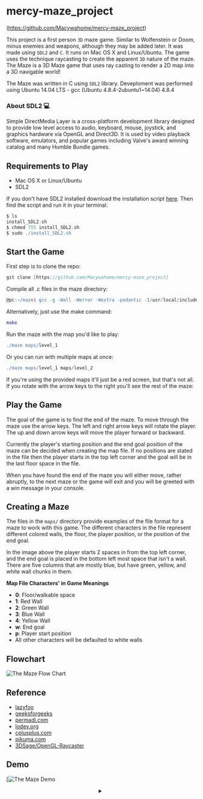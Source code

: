 # mercy-maze_project

(https://github.com/Macywahome/mercy-maze_project)

This project is a first person `3D` maze game. Similar to Wolfenstein or Doom, minus enemies and weapons, although they may be added later. It was made using `SDL2` and `C`. It runs on Mac OS X and Linux/Ubuntu. The game uses the technique raycasting to create the apparent `3D` nature of the maze. The Maze is a 3D Maze game that uses ray casting to render a 2D map into a 3D navigable world! 

The Maze was written  in C using `SDL2` library. Deveploment was performed using Ubuntu 14.04 LTS - gcc (Ubuntu 4.8.4-2ubuntu1~14.04) 4.8.4

### About SDL2 💻
Simple DirectMedia Layer is a cross-platform development library designed to provide low level access to audio, keyboard, mouse, joystick, and graphics hardware via OpenGL and Direct3D. It is used by video playback software, emulators, and popular games including Valve's award winning catalog and many Humble Bundle games.

## Requirements to Play
- Mac OS X or Linux/Ubuntu
- SDL2

If you don't have SDL2 installed download the installation script <a href="https://s3.amazonaws.com/intranet-projects-files/holbertonschool-low_level_programming/graphics_programming/install_SDL2.sh">here</a>. Then find the script and run it in your terminal:
```groovy
$ ls
install_SDL2.sh
$ chmod 755 install_SDL2.sh
$ sudo ./install_SDL2.sh
```

## Start the Game
First step is to clone the repo:
```groovy
git clone [https://github.com/Macywahome/mercy-maze_project]
```

Compile all .c files in the maze directory:
```groovy
@pc:~/maze$ gcc -g -Wall -Werror -Wextra -pedantic -I/usr/local/include/SDL2 ./src/*.c -o maze -L/usr/lib/x86_64-linux-gnu -lSDL2 -lm
```
Alternatively, just use the make command:
```sh
make
```

Run the maze with the map you'd like to play:
```groovy
./maze maps/level_1
```
Or you can run with multiple maps at once:
```groovy
./maze maps/level_1 maps/level_2
```


If you're using the provided maps it'll just be a red screen, but that's not all. If you rotate with the arrow keys to the right you'll see the rest of the maze:


## Play the Game
The goal of the game is to find the end of the maze. To move through the maze use the arrow keys. The left and right arrow keys will rotate the player. The up and down arrow keys will move the player forward or backward.

Currently the player's starting position and the end goal position of the maze can be decided when creating the map file. If no positions are stated in the file then the player starts in the top left corner and the goal will be in the last floor space in the file.

When you have found the end of the maze you will either move, rather abruptly, to the next maze or the game will exit and you will be greeted with a win message in your console.


## Creating a Maze
The files in the `maps/` directory provide examples of the file format for a maze to work with this game. The different characters in the file represent different colored walls, the floor, the player position, or the position of the end goal.


In the image above the player starts 2 spaces in from the top left corner, and the end goal is placed in the bottom left most space that isn't a wall. There are five columns that are mostly blue, but have green, yellow, and white wall chunks in them.

**Map File Characters' in Game Meanings**
- **0**: Floor/walkable space
- **1**: Red Wall
- **2**: Green Wall
- **3**: Blue Wall
- **4**: Yellow Wall
- **w**: End goal
- **p**: Player start position
- All other characters will be defaulted to white walls

## Flowchart
![The Maze Flow Chart](https://i.imgur.com/t0MxNni.png)

## Reference
- [lazyfoo](http://lazyfoo.net/tutorials/SDL/index.php#Event%20Driven%20Programming)
- [geeksforgeeks](https://www.geeksforgeeks.org/structure-vs-class-in-cpp/)
- [permadi.com](https://permadi.com/1996/05/ray-casting-tutorial-1/)
- [lodev.org](https://lodev.org/cgtutor/raycasting.html)
- [cplusplus.com](https://cplusplus.com/forum/beginner/214311/)
- [pikuma.com](https://pikuma.com/courses/raycasting-engine-tutorial-algorithm-javascript)
- [3DSage/OpenGL-Raycaster](https://www.youtube.com/watch?v=gYRrGTC7GtA)

## Demo
[![The Maze Demo](https://youtu.be/rUfmv9XZgTM)

<details><summary align="center"> </samp></summary><p align ="center"> Click on The PICTURE☝️</p></details>




